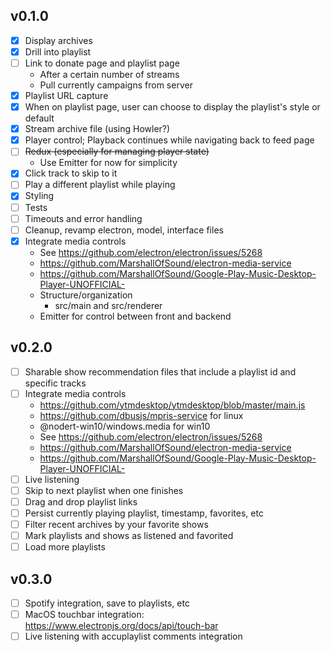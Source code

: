 ## v0.1.0
- [X] Display archives
- [X] Drill into playlist
- [ ] Link to donate page and playlist page
  - After a certain number of streams
  - Pull currently campaigns from server
- [x] Playlist URL capture
- [x] When on playlist page, user can choose to display the playlist's style or default
- [x] Stream archive file (using Howler?)
- [x] Player control; Playback continues while navigating back to feed page
- [ ] ~~Redux (especially for managing player state)~~
  - Use Emitter for now for simplicity
- [x] Click track to skip to it
- [ ] Play a different playlist while playing
- [x] Styling
- [ ] Tests
- [ ] Timeouts and error handling
- [ ] Cleanup, revamp electron, model, interface files
- [x] Integrate media controls
  - See https://github.com/electron/electron/issues/5268
  - https://github.com/MarshallOfSound/electron-media-service
  - https://github.com/MarshallOfSound/Google-Play-Music-Desktop-Player-UNOFFICIAL-
  - Structure/organization
    - src/main and src/renderer
  - Emitter for control between front and backend

## v0.2.0
- [ ] Sharable show recommendation files that include a playlist id and specific tracks
- [ ] Integrate media controls
  - https://github.com/ytmdesktop/ytmdesktop/blob/master/main.js
  - https://github.com/dbusjs/mpris-service for linux
  - @nodert-win10/windows.media for win10
  - See https://github.com/electron/electron/issues/5268
  - https://github.com/MarshallOfSound/electron-media-service
  - https://github.com/MarshallOfSound/Google-Play-Music-Desktop-Player-UNOFFICIAL-
- [ ] Live listening
- [ ] Skip to next playlist when one finishes
- [ ] Drag and drop playlist links
- [ ] Persist currently playing playlist, timestamp, favorites, etc
- [ ] Filter recent archives by your favorite shows
- [ ] Mark playlists and shows as listened and favorited
- [ ] Load more playlists

## v0.3.0
- [ ] Spotify integration, save to playlists, etc
- [ ] MacOS touchbar integration: https://www.electronjs.org/docs/api/touch-bar
- [ ] Live listening with accuplaylist comments integration
